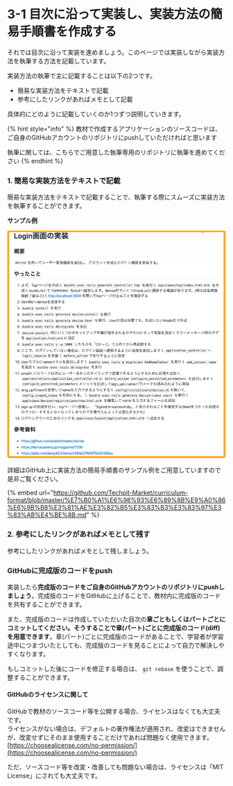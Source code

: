 # 3-1 目次に沿って実装し、実装方法の簡易手順書を作成する

それでは目次に沿って実装を進めましょう。このページでは実装しながら実装方法を執筆する方法を記載しています。

実装方法の執筆で主に記載することは以下の2つです。

* 簡易な実装方法をテキストで記載
* 参考にしたリンクがあればメモとして記載

具体的にどのように記載していくのか1つずつ説明していきます。

{% hint style="info" %}
教材で作成するアプリケーションのソースコードは、ご自身のGitHubアカウントのリポジトリにpushしていただければと思います

執筆に関しては、こちらでご用意した執筆専用のリポジトリに執筆を進めてください
{% endhint %}



### 1. 簡易な実装方法をテキストで記載

簡易な実装方法をテキストで記載することで、執筆する際にスムーズに実装方法を執筆することができます。

**サンプル例**

![](../.gitbook/assets/89ea2be6fec18a9b9bddf52d66d00735.png)



詳細はGitHub上に実装方法の簡易手順書のサンプル例をご用意していますので是非ご覧ください。

{% embed url="https://github.com/Techpit-Market/curriculum-format/blob/master/%E7%B0%A1%E6%98%93%E6%89%8B%E9%A0%86%E6%9B%B8%E3%81%AE%E3%82%B5%E3%83%B3%E3%83%97%E3%83%AB%E4%BE%8B.md" %}



### 2. 参考にしたリンクがあればメモとして残す

参考にしたリンクがあればメモとして残しましょう。



### **GitHubに完成版のコードをpush**

実装したら**完成版のコードをご自身のGitHubアカウントのリポジトリにpushしましょう**。完成版のコードをGitHubに上げることで、教材内に完成版のコードを共有することができます。

また、完成版のコードは作成していただいた目次の**章ごともしくはパートごとにコミットしてください。そうすることで章\(パート\)ごとに完成版のコード\(diff\)を用意できます**。章\(パート\)ごとに完成版のコードがあることで、学習者が学習途中につまづいたとしても、完成版のコードを見ることによって自力で解決しやすくなります。

もしコミットした後にコードを修正する場合は、 `git rebase` を使うことで、調整することができます。



#### GitHubのライセンスに関して

GitHubで教材のソースコード等を公開する場合、ライセンスはなくても大丈夫です。  
ライセンスがない場合は、デフォルトの著作権法が適用され、改変はできませんが、改変せずにそのまま使用することだけであれば問題なく使用できます。  
[https://choosealicense.com/no-permission/](https://choosealicense.com/no-permission/)

ただ、ソースコード等を改変・改善しても問題ない場合は、ライセンスは「MIT License」にされても大丈夫です。

